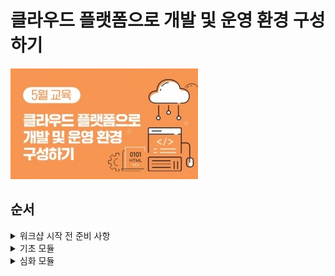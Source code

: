 # 클라우드 플랫폼으로 개발 및 운영 환경 구성하기

![](../thumb.course-cloud.jpg)

## 순서
<details>
<summary>워크샵 시작 전 준비 사항</summary>
<div markdown="1">

- [워크샵 시작 전 준비 사항](./0.preparation-guide/preparation-guide.md)
    - [AWS 계정으로 시작](./0.preparation-guide/10-aws-account.md)
    - [추가 설정하기](./0.preparation-guide/30-addition-setting.md)
</div>
</details>

<details>
<summary>기초 모듈</summary>
<div markdown="1">

- [기초 모듈](./1.basic-modules/basic-modules.md)
    - [1.컴퓨트 - Amazon EC2](./1.basic-modules/10-ec2.md)
        - [EC2 Linux 실습](./1.basic-modules/10-ec2/ec2-linux.md)
            - [키페어 생성하기](./1.basic-modules/10-ec2/ec2-linux/1-ec2.md)
            - [웹 서버 인스턴스 생성하기](./1.basic-modules/10-ec2/ec2-linux/2-ec2.md)
            - [(옵션) Session Manager를 사용하여 리눅스 인스턴스에 접근하기](./1.basic-modules/10-ec2/ec2-linux/3-ec2-1.md)
            - [리눅스 인스턴스에 접근하기](./1.basic-modules/10-ec2/ec2-linux/3-ec2.md)
            - [(옵션) PuTTy를 사용해서 리눅스 인스턴스에 접근하기](./1.basic-modules/10-ec2/ec2-linux/4-ec2.md)
            - [실습 자원 삭제하기](./1.basic-modules/10-ec2/ec2-linux/5-ec2.md)
        - [EC2 Windows 실습](./1.basic-modules/10-ec2/ec2-windows.md)
            - [키페어 생성하기](./1.basic-modules/10-ec2/ec2-windows/1-ec2.md)
            - [웹 서버 인스턴스 생성하기](./1.basic-modules/10-ec2/ec2-windows/2-ec2.md)
            - [윈도우 인스턴스에 접근하기](./1.basic-modules/10-ec2/ec2-windows/3-ec2.md)
            - [(옵션) 인스턴스 타입 변경하기](./1.basic-modules/10-ec2/ec2-windows/4-ec2.md)
            - [(옵션) Elastic IPs 사용하기](./1.basic-modules/10-ec2/ec2-windows/5-ec2.md)  
            - [실습 자원 삭제하기](./1.basic-modules/10-ec2/ec2-windows/99-ec2.md)
    - [2.스토리지 - Amazon S3](./1.basic-modules/60-s3.md)
        - [Amazon S3 실습](./1.basic-modules/60-s3/s3.md)
            - [S3 생성하기](./1.basic-modules/60-s3/s3/1-s3.md)
            - [S3 버킷에 객체 추가하기](./1.basic-modules/60-s3/s3/2-s3.md)
            - [S3 콘솔에서 객체 작업하기](./1.basic-modules/60-s3/s3/3-s3.md)
            - [S3 버킷에 저장되어 있는 객체 접근하기](./1.basic-modules/60-s3/s3/4-s3.md)
            - [버킷 versioning 활성화하기](./1.basic-modules/60-s3/s3/5-s3.md)
            - [수명 주기 설정하기](./1.basic-modules/60-s3/s3/6-s3.md)
            - [실습 자원 삭제하기](./1.basic-modules/60-s3/s3/7-s3.md)
    - [3.네트워크 - Amazon VPC](./1.basic-modules/20-vpc.md)
        - [VPC 실습](./1.basic-modules/20-vpc/vpc.md)
            - [VPC 생성하기](./1.basic-modules/20-vpc/1-vpc.md)
            - [추가 서브넷 생성하기](./1.basic-modules/20-vpc/2-vpc.md)
            - [라우팅 테이블 편집하기](./1.basic-modules/20-vpc/3-vpc.md)
            - [보안 그룹 생성하기](./1.basic-modules/20-vpc/4-vpc.md)
            - [실습 자원 삭제](./1.basic-modules/20-vpc/5-vpc.md)
    - [4.보안 - AWS IAM](./1.basic-modules/30-iam.md)
        - [IAM 실습](./1.basic-modules/30-iam/iam.md)
            - [태그를 명시한 EC2 인스턴스 생성](./1.basic-modules/30-iam/iam/1-iam.md)
            - [AWS IAM Identities 생성](./1.basic-modules/30-iam/iam/2-iam.md)
            - [리소스 접근 테스트](./1.basic-modules/30-iam/iam/3-iam.md)
            - [EC2 Instance에 IAM Role 부여 및 접근 테스트](./1.basic-modules/30-iam/iam/4-iam.md)
            - [실습 자원 삭제하기](./1.basic-modules/30-iam/iam/5-iam.md)
    - [5.데이터베이스 - Amazon RDS](./1.basic-modules/50-rds.md)
        - [Amazon RDS MySQL 실습](./1.basic-modules/50-rds/rds.md)
            - [VPC 보안 그룹 생성하기](./1.basic-modules/50-rds/rds/1-rds.md)
            - [RDS 인스턴스 시작하기](./1.basic-modules/50-rds/rds/2-rds.md)
            - [EC2 인스턴스에서 RDS 연결하기](./1.basic-modules/50-rds/rds/3-rds.md)
            - [RDS 스냅샷 생성하기(추가 실습)](./1.basic-modules/50-rds/rds/4-rds.md)
            - [RDS 인스턴스 크기 수정하기(추가 실습)](./1.basic-modules/50-rds/rds/5-rds.md)
            - [실습 자원 삭제하기](./1.basic-modules/50-rds/rds/6-rds.md)
    - [6.모니터링 - Amazon CloudWatch](./1.basic-modules/40-monitoring.md)
        - [Amazon CloudWatch 실습](./1.basic-modules/40-monitoring/monitoring.md)
            - [Simple Notification Service (SNS) 토픽 생성하기](./1.basic-modules/40-monitoring/monitoring/1-monitoring.md)
            - [Elastic Compute Cloud (EC2) 인스턴스 생성하기](./1.basic-modules/40-monitoring/monitoring/2-monitoring.md)
            - [CloudWatch Alarm 구성하기](./1.basic-modules/40-monitoring/monitoring/3-monitoring.md)
        - [오토스케일링](./1.basic-modules/10-ec2/ec2-auto-scaling.md)
            - [EC2 오토스케일링 실습](./1.basic-modules/10-ec2/ec2-auto-scaling/ec2-auto-scaling.md)
                - [실습 준비](./1.basic-modules/10-ec2/ec2-auto-scaling/1-ec2-as.md)
                - [시작 템플릿 생성하기](./1.basic-modules/10-ec2/ec2-auto-scaling/2-ec2-as.md)
                - [오토 스케일링 그룹 설치하기](./1.basic-modules/10-ec2/ec2-auto-scaling/3-ec2-as.md)
                - [보안 그룹 구성하기](./1.basic-modules/10-ec2/ec2-auto-scaling/4-ec2-as.md)
                - [오토 스케일링 그룹 테스트하기](./1.basic-modules/10-ec2/ec2-auto-scaling/5-ec2-as.md)
                - [실습 자원 삭제하기](./1.basic-modules/10-ec2/ec2-auto-scaling/6-ec2-as.md)
            - [실습 자원 삭제하기](./1.basic-modules/40-monitoring/monitoring/4-monitoring.md)
</div>
</details>


<details>
<summary>심화 모듈</summary>
<div markdown="1">
<!--
- [심화 모듈 - 웹 애플리케이션](./2.advanced-modules/advanced-modules.md)
    - [1.컴퓨트 – Amazon EC2](./2.advanced-modules/compute.md)
        - [웹 서버 인스턴스의 시작](./2.advanced-modules/compute/10-launching.md)
        - [오토 스케일링 웹 서비스 배포](./2.advanced-modules/compute/20-auto-scaling.md)
        - [웹 서비스 확인 및 테스트](./2.advanced-modules/advanced-modules/compute/30-test-service.md)
        - [부록 - 추가적인 EC2 개념들](./2.advanced-modules/compute/40-appendix.md)
    - [2.스토리지 – Amazon S3](./2.advanced-modules/storage.md)
        - [S3에 Bucket 생성](./2.advanced-modules/storage/create-bucket.md)
        - [버킷에 오브젝트 추가하기](./2.advanced-modules/storage/put-object.md)
        - [오브젝트 보기](./2.advanced-modules/storage/put-object.md)
        - [정적 웹 사이트 호스팅 사용](./2.advanced-modules/storage/static-web-hosting.md)
        - [오브젝트 이동](./2.advanced-modules/storage/move-object.md)
        - [버킷 버저닝 활성화](./2.advanced-modules/storage/enable-versioning.md)
        - [오브젝트 및 버킷 삭제](./2.advanced-modules/storage/delete-bucket.md)
    - [3.네트워크 – Amazon VPC](./2.advanced-modules//network.md)
        - [VPC 생성](./2.advanced-modules/network/10-index.md)
        - [(옵션) VPC 엔드포인트](./2.advanced-modules/network/20-index.md)
        - [부록 - 추가적인 VPC 개념들](./2.advanced-modules/network/30-index.md)
        - [Amazon API Gateway](./1.basic-modules/20-vpc/api-gateway.md)
            - [전제 조건 및 Lambda 배포](./1.basic-modules/20-vpc/api-gateway/1-apigateway.md)
            - [첫 번째 API 만들기](./1.basic-modules/20-vpc/api-gateway/2-apigateway.md)
            - [메시지 변환](./1.basic-modules/20-vpc/api-gateway/3-apigateway.md)
            - [검증 요청](./1.basic-modules/20-vpc/api-gateway/4-apigateway.md)
            - [인증 및 권한 부여](./1.basic-modules/20-vpc/api-gateway/5-apigateway.md)
            - [API 배포](./1.basic-modules/20-vpc/api-gateway/6-apigateway.md)
            - [메시지 캐싱(선택 사항)](./1.basic-modules/20-vpc/api-gateway/7-apigateway.md)
            - [사용 계획 및 메시지 조절(선택 사항)](./1.basic-modules/20-vpc/api-gateway/8-apigateway.md)
            - [리소스 정리](./1.basic-modules/20-vpc/api-gateway/9-apigateway.md)
    - [4.데이터베이스 – Amazon Aurora](./2.advanced-modules/database.md)
        - [데이터베이스 – Amazon Aurora](./2.advanced-modules/database.md)
        - [VPC 보안 그룹 생성](./2.advanced-modules/database/create-sg.md)
        - [RDS 인스턴스 생성](./2.advanced-modules/database/create-rds.md)
        - [RDS 크레덴셜 저장하기](./2.advanced-modules/database/connect-app.md)
        - [웹앱 서버와 RDS 연결](./2.advanced-modules/database/update-asg.md)
        - [(옵션) RDS 관리 기능](./2.advanced-modules/database/manage-rds.md)
        - [도전 과제 - RDS Aurora 연결](./2.advanced-modules/database/challenge-aurora.md)
    - [5.실습 리소스 정리](./2.advanced-modules/cleanup.md)
-->
</div>
</details>